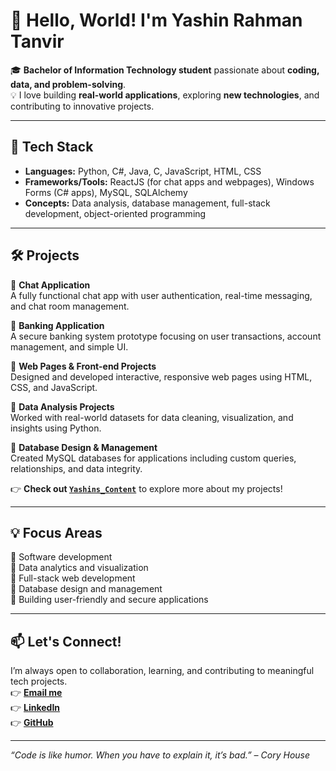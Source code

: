 # 👋 Hello, World! I'm Yashin Rahman Tanvir

🎓 **Bachelor of Information Technology student** passionate about **coding, data, and problem-solving**.  
💡 I love building **real-world applications**, exploring **new technologies**, and contributing to innovative projects.

---

## 🚀 Tech Stack

- **Languages:** Python, C#, Java, C, JavaScript, HTML, CSS  
- **Frameworks/Tools:** ReactJS (for chat apps and webpages), Windows Forms (C# apps), MySQL, SQLAlchemy  
- **Concepts:** Data analysis, database management, full-stack development, object-oriented programming  

---

## 🛠️ Projects

🌟 **Chat Application**  
A fully functional chat app with user authentication, real-time messaging, and chat room management.

🌟 **Banking Application**  
A secure banking system prototype focusing on user transactions, account management, and simple UI.

🌟 **Web Pages & Front-end Projects**  
Designed and developed interactive, responsive web pages using HTML, CSS, and JavaScript.

🌟 **Data Analysis Projects**  
Worked with real-world datasets for data cleaning, visualization, and insights using Python.

🌟 **Database Design & Management**  
Created MySQL databases for applications including custom queries, relationships, and data integrity.

👉 **Check out [`Yashins_Content`](https://github.com/YashinTanvir/Yashins_Content)** to explore more about my projects!

---

## 💡 Focus Areas

🔹 Software development  
🔹 Data analytics and visualization  
🔹 Full-stack web development  
🔹 Database design and management  
🔹 Building user-friendly and secure applications  

---

## 📫 Let's Connect!

I’m always open to collaboration, learning, and contributing to meaningful tech projects.  
👉 **[Email me](mailto:yashin.tanvir@gmail.com)**  
👉 **[LinkedIn](https://www.linkedin.com/in/yashinrahmantanvir/)**  
👉 **[GitHub](https://github.com/YashinTanvir)**  

---

*“Code is like humor. When you have to explain it, it’s bad.” – Cory House*
